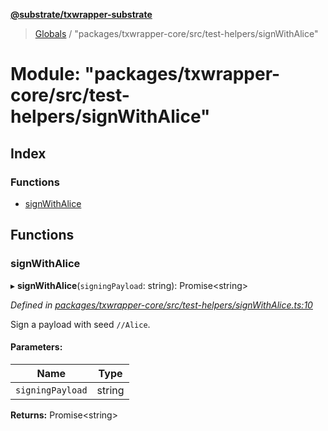 **[@substrate/txwrapper-substrate](../README.md)**

> [Globals](../globals.md) / "packages/txwrapper-core/src/test-helpers/signWithAlice"

# Module: "packages/txwrapper-core/src/test-helpers/signWithAlice"

## Index

### Functions

* [signWithAlice](_packages_txwrapper_core_src_test_helpers_signwithalice_.md#signwithalice)

## Functions

### signWithAlice

▸ **signWithAlice**(`signingPayload`: string): Promise\<string>

*Defined in [packages/txwrapper-core/src/test-helpers/signWithAlice.ts:10](https://github.com/paritytech/txwrapper-core/blob/1c09a0e/packages/txwrapper-core/src/test-helpers/signWithAlice.ts#L10)*

Sign a payload with seed `//Alice`.

#### Parameters:

Name | Type |
------ | ------ |
`signingPayload` | string |

**Returns:** Promise\<string>
